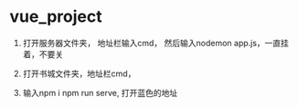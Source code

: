 # vue_project



1. 打开服务器文件夹， 地址栏输入cmd， 然后输入nodemon app.js，一直挂着，不要关

2. 打开书城文件夹，地址栏cmd， 

3. 输入npm i
   npm run serve, 打开蓝色的地址

   
